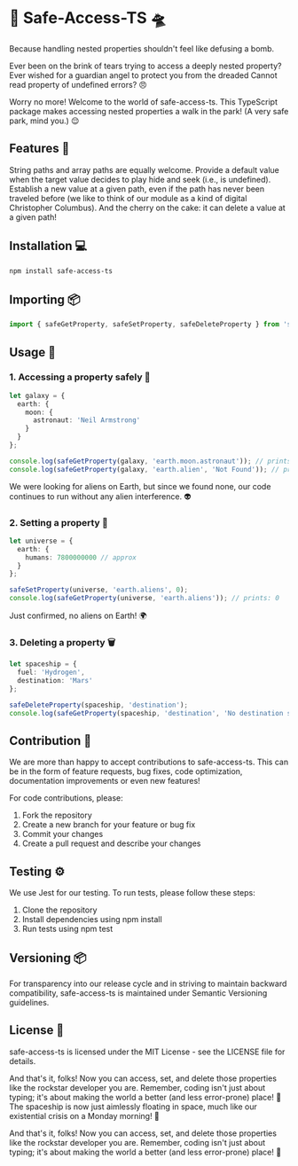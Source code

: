 # 🚀 Safe-Access-TS 🛸
Because handling nested properties shouldn't feel like defusing a bomb.

Ever been on the brink of tears trying to access a deeply nested property? Ever wished for a guardian angel to protect you from the dreaded Cannot read property of undefined errors? 😠

Worry no more! Welcome to the world of safe-access-ts. This TypeScript package makes accessing nested properties a walk in the park! (A very safe park, mind you.) 😌

## Features 🎉
String paths and array paths are equally welcome.
Provide a default value when the target value decides to play hide and seek (i.e., is undefined).
Establish a new value at a given path, even if the path has never been traveled before (we like to think of our module as a kind of digital Christopher Columbus).
And the cherry on the cake: it can delete a value at a given path!

## Installation 💻
```bash
npm install safe-access-ts
```

## Importing 📦
```typescript
import { safeGetProperty, safeSetProperty, safeDeleteProperty } from 'safe-access-ts';
```

## Usage 🎈
### 1. Accessing a property safely 🦺
```typescript
let galaxy = {
  earth: {
    moon: {
      astronaut: 'Neil Armstrong'
    }
  }
};

console.log(safeGetProperty(galaxy, 'earth.moon.astronaut')); // prints: 'Neil Armstrong'
console.log(safeGetProperty(galaxy, 'earth.alien', 'Not Found')); // prints: 'Not Found'
```

We were looking for aliens on Earth, but since we found none, our code continues to run without any alien interference. 👽

### 2. Setting a property 🚀
```typescript
let universe = {
  earth: {
    humans: 7800000000 // approx
  }
};

safeSetProperty(universe, 'earth.aliens', 0);
console.log(safeGetProperty(universe, 'earth.aliens')); // prints: 0
```

Just confirmed, no aliens on Earth! 🌍

### 3. Deleting a property 🗑️
```typescript
let spaceship = {
  fuel: 'Hydrogen',
  destination: 'Mars'
};

safeDeleteProperty(spaceship, 'destination');
console.log(safeGetProperty(spaceship, 'destination', 'No destination set')); // prints: 'No destination set'
```

## Contribution 🤝
We are more than happy to accept contributions to safe-access-ts. This can be in the form of feature requests, bug fixes, code optimization, documentation improvements or even new features!

For code contributions, please:

1. Fork the repository
2. Create a new branch for your feature or bug fix
3. Commit your changes
4. Create a pull request and describe your changes

## Testing ⚙️
We use Jest for our testing. To run tests, please follow these steps:

1. Clone the repository
2. Install dependencies using npm install
3. Run tests using npm test

## Versioning 📦
For transparency into our release cycle and in striving to maintain backward compatibility, safe-access-ts is maintained under Semantic Versioning guidelines.

## License 📄
safe-access-ts is licensed under the MIT License - see the LICENSE file for details.


And that's it, folks! Now you can access, set, and delete those properties like the rockstar developer you are. Remember, coding isn't just about typing; it's about making the world a better (and less error-prone) place! 🚀
The spaceship is now just aimlessly floating in space, much like our existential crisis on a Monday morning! 🚀

And that's it, folks! Now you can access, set, and delete those properties like the rockstar developer you are. Remember, coding isn't just about typing; it's about making the world a better (and less error-prone) place! 🚀
